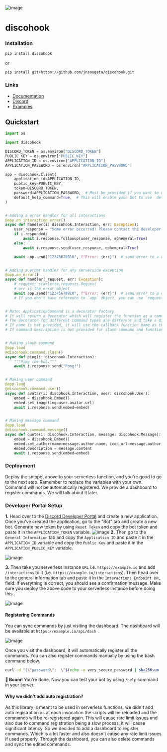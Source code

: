 ![image](https://github.com/jnsougata/discohook/assets/53375272/3bf58705-24c8-47ba-98f8-dffca05c1f82)

# discohook

### Installation

```bash
pip install discohook
```
or
```bash
pip install git+https://github.com/jnsougata/discohook.git
```

### Links
- [Documentation](https://discohook.readthedocs.io/en/latest/)
- [Discord](https://discord.gg/5PwqKbM7wu)
- [Examples](examples)


## Quickstart

```python
import os

import discohook

DISCORD_TOKEN = os.environ["DISCORD_TOKEN"]
PUBLIC_KEY = os.environ["PUBLIC_KEY"]
APPLICATION_ID = os.environ["APPLICATION_ID"]
APPLICATION_PASSWORD = os.environ["APPLICATION_PASSWORD"]

app = discohook.Client(
    application_id=APPLICATION_ID,
    public_key=PUBLIC_KEY,
    token=DISCORD_TOKEN,
    password=APPLICATION_PASSWORD,  # Must be provided if you want to use the dashboard.
    default_help_command=True,  # This will enable your bot to use  default help command (/help).
)


# Adding a error handler for all interactions
@app.on_interaction_error()
async def handler(i: discohook.Interaction, err: Exception):
    user_response = "Some error occurred! Please contact the developer."
    if i.responded:
        await i.response.followup(user_response, ephemeral=True)
    else:
        await i.response.send(user_response, ephemeral=True)

    await app.send("12345678910", f"Error: {err}")  # send error to a channel in development server


# Adding a error handler for any serverside exception
@app.on_error()
async def handler(_request, err: Exception):
    # request: starlette.requests.Request
    # err is the error object
    await app.send("12345678910", f"Error: {err}")  # send error to a channel in development server
    # If you don't have reference to `app` object, you can use `request.app` to get the app object.


# Note: ApplicationCommand is a decorator factory.
# It will return a decorator which will register the function as a command.
# The decorator for different command types are different and take a different set of arguments.
# If name is not provided, it will use the callback function name as the command name
# If command description is not provided for slash command and function's docstring is not found, it will raise ValueError.


# Making slash command
@app.load
@discohook.command.slash()
async def ping(i: discohook.Interaction):
    """Ping the bot."""
    await i.response.send("Pong!")


# Making user command
@app.load
@discohook.command.user()
async def avatar(i: discohook.Interaction, user: discohook.User):
    embed = discohook.Embed()
    embed.set_image(img=user.avatar.url)
    await i.response.send(embed=embed)


# Making message command
@app.load
@discohook.command.message()
async def quote(i: discohook.Interaction, message: discohook.Message):
    embed = discohook.Embed()
    embed.set_author(name=message.author.name, icon_url=message.author.avatar.url)
    embed.description = message.content
    await i.response.send(embed=embed)

```
### Deployment
Deploy the snippet above to your serverless function, and you're good to go to the next step.
Remember to replace the variables with your own.
Command will not be automatically registered.
We provide a dashboard to register commands.
We will talk about it later.

### Developer Portal Setup
**1.** Head over to the [Discord Developer Portal](https://discord.com/developers/applications) and create a new application. Once you've created the application, go to the "Bot" tab and create a new bot. Generate new token by using `Reset Token` and copy the bot token and paste it in the `APPLICATION_TOKEN` variable.
![image](https://user-images.githubusercontent.com/53375272/205481601-934f7304-96a1-493f-82ed-91a3890e6352.png)
**2.** Then go to the `General Information` tab and copy the `Application ID` and paste it in the `APPLICATION_ID` variable and copy the `Public Key` and paste it in the `APPLICATION_PUBLIC_KEY` variable.

![image](https://user-images.githubusercontent.com/53375272/205481675-5e2f338f-7524-4e70-af65-bacfa48d1541.png)

**3.** Then take you serverless instance `URL` i.e. `https://example.io` and add `/interactions` to it (i.e. `https://example.io/interactions`). Then head over to the general information tab and paste it in the `Interactions Endpoint URL` field. If everything is correct, you should see a confirmation message. Make sure you deploy the above code to your serverless instance before doing this.

![image](https://user-images.githubusercontent.com/53375272/205481706-3ecae6ba-1c98-4b55-bcfd-bf42ac1ad10e.png)


#### Registering Commands
You can sync commands by just visiting the dashboard.
The dashboard will be available at `https://example.io/api/dash `. 

![image](https://github.com/jnsougata/discohook/assets/53375272/b174878b-7aac-4e05-83cc-62f00dfa8c80)

Once you visit the dashboard, it will automatically register all the commands. 
You can also register commands manually by using the bash command below.   
```bash
curl -d "{\"password\":  \"$(echo -n very_secure_password | sha256sum | awk '{ print $1 }')\"}" -X POST https://example.io/api/sync
```

**🎉 Boom!** You're done. Now you can test your bot by using ` /help ` command in your server.

#### Why we didn't add auto registration?
As this library is meant to be used in serverless functions,
we didn't add auto registration as at each invocation the scripts will be reloaded
and the commands will be re-registered again.
This will cause rate limit issues and also due to command registration being a slow process,
it will cause significant latency.
So we decided to add a dashboard to register commands.
Which is a lot faster and also doesn't cause any rate limit issues if used properly.
Through the dashboard, you can also delete commands and sync the edited commands.
